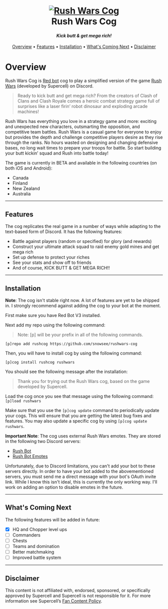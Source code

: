 <h1 align="center">
  <br>
  <a href="#"><img src="https://i.imgur.com/6O2HmHt.png" alt="Rush Wars Cog"></a>
  <br>
  Rush Wars Cog
  <br>
</h1>

<h4 align="center"><i>Kick butt & get mega rich!</i></h4>

<p align="center">
  <a href="#overview">Overview</a>
  •
  <a href="#features">Features</a>
  •
  <a href="#installation">Installation</a>
  •
  <a href="#whats-coming-next">What's Coming Next</a>
  •
  <a href="#disclaimer">Disclaimer</a>
</p>

# Overview

Rush Wars Cog is [Red bot](https://github.com/Cog-Creators/Red-DiscordBot) cog to play a simplified version of the game [Rush Wars](https://rushwarsgame.com) (developed by Supercell) on Discord.  

> Ready to kick butt and get mega rich? From the creators of Clash of Clans and Clash Royale comes a heroic combat strategy game full of surprises like a laser firin’ robot dinosaur and exploding arcade machines!

Rush Wars has everything you love in a strategy game and more: exciting and unexpected new characters, outsmarting the opposition, and competitive team battles. Rush Wars is a casual game for everyone to enjoy but provides the depth and challenge competitive players desire as they rise through the ranks. No hours wasted on designing and changing defensive bases, no long wait times to prepare your troops for battle. So start building your butt kickin’ squad and Rush into battle today!

The game is currently in BETA and available in the following countries (on both iOS and Android):  

- Canada
- Finland
- New Zealand
- Australia

---

## Features

The cog replicates the real game in a number of ways while adapting to the text-based form of Discord. It has the following features:

- Battle against players (random or specified) for glory (and rewards)  
- Construct your ultimate attack squad to raid enemy gold mines and get mega rich
- Set up defense to protect your riches  
- See your stats and show off to friends  
- And of course, KICK BUTT & GET MEGA RICH!!  

---

## Installation

**Note**: The cog isn't stable right now. A lot of features are yet to be shipped in. I strongly recommend against adding the cog to your bot at the moment.  

First make sure you have Red Bot V3 installed.

Next add my repo using the following command:

> Note: [p] will be your prefix in all of the following commands.  

`[p]repo add rushcog https://github.com/snowsee/rushwars-cog`

Then, you will have to install cog by using the following command:

`[p]cog install rushcog rushwars`

You should see the following message after the installation:
> Thank you for trying out the Rush Wars cog, based on the game developed by Supercell.

Load the cog once you see that message using the following command:
`[p]load rushwars`

Make sure that you use the `[p]cog update` command to periodically update your cogs. This will ensure that you are getting the latest bug fixes and features. You may also update a specific cog by using `[p]cog update rushwars`.

**Important Note**: The cog uses external Rush Wars emotes. They are stored in the following two Discord servers:

- [Rush Bot](https://discord.gg/gAxKGac)
- [Rush Bot Emotes](https://discord.gg/8euG6v8)

Unfortunately, due to Discord limitations, you can't add your bot to these servers directly. In order to have your bot added to the abovementioned servers, you must send me a direct message with your bot's OAuth invite link. While I know this isn't ideal, this is currently the only working way. I'll work on adding an option to disable emotes in the future.  

---

## What's Coming Next

The following features will be added in future:

- [X] HQ and Chopper level ups
- [ ] Commanders
- [ ] Chests  
- [ ] Teams and domination
- [ ] Better matchmaking
- [ ] Improved battle system

---

## Disclaimer

This content is not affiliated with, endorsed, sponsored, or specifically approved by Supercell and Supercell is not responsible for it. For more information see Supercell’s [Fan Content Policy](www.supercell.com/fan-content-policy).
